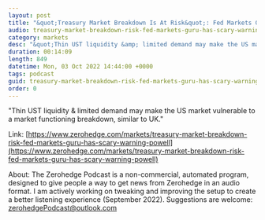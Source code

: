 ```yaml
---
layout: post
title: "&quot;Treasury Market Breakdown Is At Risk&quot;: Fed Markets Guru Has A Scary Warning For Powell"
audio: treasury-market-breakdown-risk-fed-markets-guru-has-scary-warning-powell-0
category: markets
desc: "&quot;Thin UST liquidity &amp; limited demand may make the US market vulnerable to a market functioning breakdown, similar to UK.&quot;"
duration: 00:14:09
length: 849
datetime: Mon, 03 Oct 2022 14:44:00 +0000
tags: podcast
guid: treasury-market-breakdown-risk-fed-markets-guru-has-scary-warning-powell-0
order: 0
---
```

&quot;Thin UST liquidity &amp; limited demand may make the US market vulnerable to a market functioning breakdown, similar to UK.&quot;

Link: [https://www.zerohedge.com/markets/treasury-market-breakdown-risk-fed-markets-guru-has-scary-warning-powell](https://www.zerohedge.com/markets/treasury-market-breakdown-risk-fed-markets-guru-has-scary-warning-powell)

About: The Zerohedge Podcast is a non-commercial, automated program, designed to give people a way to get news from Zerohedge in an audio format.  I am actively working on tweaking and improving the setup to create a better listening experience (September 2022).  Suggestions are welcome: [zerohedgePodcast@outlook.com](mailto:zerohedgePodcast@outlook.com)